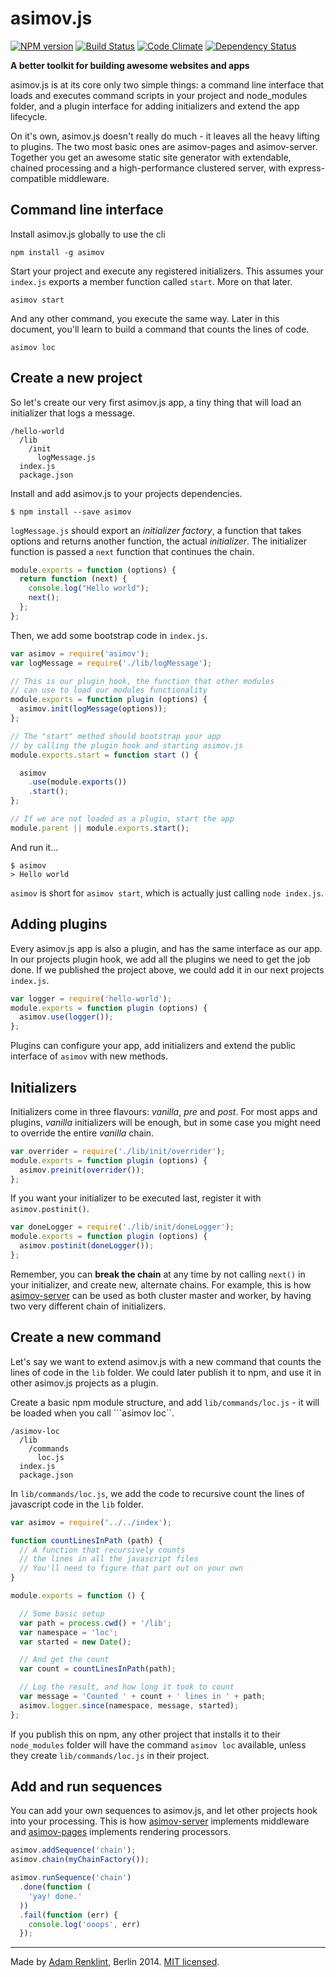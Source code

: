 asimov.js
================

[![NPM version](https://badge.fury.io/js/asimov.js.png)](http://badge.fury.io/js/asimov.js) [![Build Status](https://travis-ci.org/adamrenklint/asimov.js.png?branch=master)](https://travis-ci.org/adamrenklint/asimov.js) [![Code Climate](https://codeclimate.com/github/adamrenklint/asimov.js.png)](https://codeclimate.com/github/adamrenklint/asimov.js) [![Dependency Status](https://david-dm.org/adamrenklint/asimov.js.png?theme=shields.io)](https://david-dm.org/adamrenklint/asimov.js)

**A better toolkit for building awesome websites and apps**

asimov.js is at its core only two simple things: a command line interface that loads and executes command scripts in your project and node_modules folder, and a plugin interface for adding initializers and extend the app lifecycle.

On it's own, asimov.js doesn't really do much - it leaves all the heavy lifting to plugins. The two most basic ones are asimov-pages and asimov-server. Together you get an awesome static site generator with extendable, chained processing and a high-performance clustered server, with express-compatible middleware.

## Command line interface

Install asimov.js globally to use the cli

```
npm install -g asimov
```

Start your project and execute any registered initializers. This assumes your ```index.js``` exports a member function called ```start```. More on that later.

```
asimov start
```

And any other command, you execute the same way. Later in this document, you'll learn to build a command that counts the lines of code.

```
asimov loc
```

## Create a new project

So let's create our very first asimov.js app, a tiny thing that will load an initializer that logs a message.

```
/hello-world
  /lib
    /init
      logMessage.js
  index.js
  package.json
```

Install and add asimov.js to your projects dependencies.

```
$ npm install --save asimov
```

```logMessage.js``` should export an *initializer factory*, a function that takes options and returns another function, the actual *initializer*. The initializer function is passed a ```next``` function that continues the chain.

```javascript
module.exports = function (options) {
  return function (next) {
    console.log("Hello world");
    next();
  };
};
```

Then, we add some bootstrap code in ```index.js```.

```javascript
var asimov = require('asimov');
var logMessage = require('./lib/logMessage');

// This is our plugin hook, the function that other modules
// can use to load our modules functionality
module.exports = function plugin (options) {
  asimov.init(logMessage(options));
};

// The "start" method should bootstrap your app
// by calling the plugin hook and starting asimov.js
module.exports.start = function start () {

  asimov
    .use(module.exports())
    .start();
};

// If we are not loaded as a plugin, start the app
module.parent || module.exports.start();
```

And run it...

```
$ asimov
> Hello world
```

```asimov``` is short for ```asimov start```, which is actually just calling ```node index.js```.

## Adding plugins

Every asimov.js app is also a plugin, and has the same interface as our app. In our projects plugin hook, we add all the plugins we need to get the job done. If we published the project above, we could add it in our next projects ```index.js```.

```javascript
var logger = require('hello-world');
module.exports = function plugin (options) {
  asimov.use(logger());
};
```

Plugins can configure your app, add initializers and extend the public interface of ```asimov``` with new methods.

## Initializers

Initializers come in three flavours: *vanilla*, *pre* and *post*. For most apps and plugins, *vanilla* initializers will be enough, but in some case you might need to override the entire *vanilla* chain.

```javascript
var overrider = require('./lib/init/overrider');
module.exports = function plugin (options) {
  asimov.preinit(overrider());
};
```

If you want your initializer to be executed last, register it with ```asimov.postinit()```.

```javascript
var doneLogger = require('./lib/init/doneLogger');
module.exports = function plugin (options) {
  asimov.postinit(doneLogger());
};
```

Remember, you can **break the chain** at any time by not calling ```next()``` in your initializer, and create new, alternate chains. For example, this is how [asimov-server](http://github.com/adamrenklint/asimov-server) can be used as both cluster master and worker, by having two very different chain of initializers.

## Create a new command

Let's say we want to extend asimov.js with a new command that counts the lines of code in the ```lib``` folder. We could later publish it to npm, and use it in other asimov.js projects as a plugin.

Create a basic npm module structure, and add ```lib/commands/loc.js``` - it will be loaded when you call ```asimov loc``.

```
/asimov-loc
  /lib
    /commands
      loc.js
  index.js
  package.json
```

In ```lib/commands/loc.js```, we add the code to recursive count the lines of javascript code in the ```lib``` folder.

```javascript
var asimov = require('../../index');

function countLinesInPath (path) {
  // A function that recursively counts
  // the lines in all the javascript files
  // You'll need to figure that part out on your own
}

module.exports = function () {

  // Some basic setup
  var path = process.cwd() + '/lib';
  var namespace = 'loc';
  var started = new Date();

  // And get the count
  var count = countLinesInPath(path);

  // Log the result, and how long it took to count
  var message = 'Counted ' + count + ' lines in ' + path;
  asimov.logger.since(namespace, message, started);
};
```

If you publish this on npm, any other project that installs it to their ```node_modules``` folder will have the command ```asimov loc``` available, unless they create ```lib/commands/loc.js``` in their project.

## Add and run sequences

You can add your own sequences to asimov.js, and let other projects hook into your processing. This is how [asimov-server](http://github.com/adamrenklint/asimov-server) implements middleware and [asimov-pages](http://github.com/adamrenklint/asimov-pages) implements rendering processors.

```javascript
asimov.addSequence('chain');
asimov.chain(myChainFactory());

asimov.runSequence('chain')
  .done(function (
    'yay! done.'
  ))
  .fail(function (err) {
    console.log('ooops', err)
  });
```

---

Made by [Adam Renklint](http://adamrenklint.com), Berlin 2014. [MIT licensed](https://github.com/adamrenklint/asimov.js/blob/master/LICENSE).
